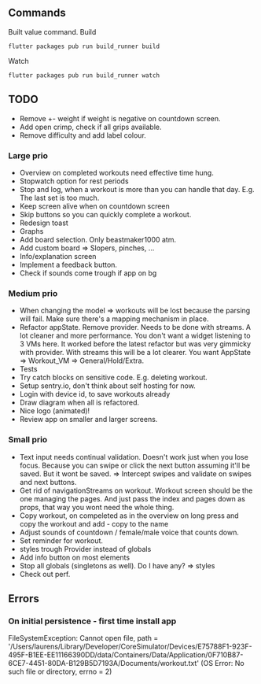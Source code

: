 ## Commands
Built value command.
Build
```
flutter packages pub run build_runner build
```
Watch
```
flutter packages pub run build_runner watch
```

## TODO

- Remove +- weight if weight is negative on countdown screen.
- Add open crimp, check if all grips available.
- Remove difficulty and add label colour.

### Large prio

- Overview on completed workouts need effective time hung.
- Stopwatch option for rest periods
- Stop and log, when a workout is more than you can handle that day. E.g. The last set is too much.
- Keep screen alive when on countdown screen
- Skip buttons so you can quickly complete a workout.
- Redesign toast
- Graphs
- Add board selection. Only beastmaker1000 atm.
- Add custom board => Slopers, pinches, ... 
- Info/explanation screen
- Implement a feedback button.
- Check if sounds come trough if app on bg 

### Medium prio

- When changing the model => workouts will be lost because the parsing will fail. Make sure there's a mapping mechanism in place.
- Refactor appState. Remove provider. Needs to be done with streams. A lot cleaner and more performance.
  You don't want a widget listening to 3 VMs here. It worked before the latest refactor but was 
  very gimmicky with provider. With streams this will be a lot clearer. You want AppState => Workout_VM => General/Hold/Extra.
- Tests
- Try catch blocks on sensitive code. E.g. deleting workout.
- Setup sentry.io, don't think about self hosting for now.
- Login with device id, to save workouts already
- Draw diagram when all is refactored.
- Nice logo (animated)!
- Review app on smaller and larger screens.

### Small prio

- Text input needs continual validation. Doesn't work just when you lose focus.
  Because you can swipe or click the next button assuming it'll be saved.
  But it wont be saved.
  => Intercept swipes and validate on swipes and next buttons.
- Get rid of navigationStreams on workout. Workout screen should be the one managing the pages.
  And just pass the index and pages down as props, that way you wont need the whole thing.
- Copy workout, on compeleted as in the overview on long press and copy the workout and add - copy to the name
- Adjust sounds of countdown / female/male voice that counts down.
- Set reminder for workout.
- styles trough Provider instead of globals
- Add info button on most elements
- Stop all globals (singletons as well). Do I have any? => styles
- Check out perf.
  
## Errors

### On initial persistence - first time install app
FileSystemException: Cannot open file, path = '/Users/laurens/Library/Developer/CoreSimulator/Devices/E75788F1-923F-495F-B1EE-EE11166390DD/data/Containers/Data/Application/0F710B87-6CE7-4451-80DA-B129B5D7193A/Documents/workout.txt' (OS Error: No such file or directory, errno = 2)